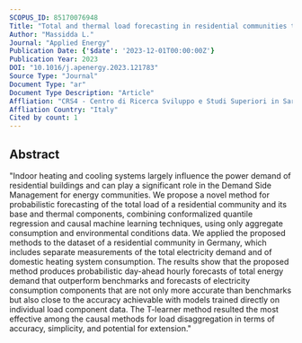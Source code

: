 ```yaml
---
SCOPUS_ID: 85170076948
Title: "Total and thermal load forecasting in residential communities through probabilistic methods and causal machine learning"
Author: "Massidda L."
Journal: "Applied Energy"
Publication Date: {'$date': '2023-12-01T00:00:00Z'}
Publication Year: 2023
DOI: "10.1016/j.apenergy.2023.121783"
Source Type: "Journal"
Document Type: "ar"
Document Type Description: "Article"
Affliation: "CRS4 - Centro di Ricerca Sviluppo e Studi Superiori in Sardegna"
Affliation Country: "Italy"
Cited by count: 1
---
```


## Abstract
"Indoor heating and cooling systems largely influence the power demand of residential buildings and can play a significant role in the Demand Side Management for energy communities. We propose a novel method for probabilistic forecasting of the total load of a residential community and its base and thermal components, combining conformalized quantile regression and causal machine learning techniques, using only aggregate consumption and environmental conditions data. We applied the proposed methods to the dataset of a residential community in Germany, which includes separate measurements of the total electricity demand and of domestic heating system consumption. The results show that the proposed method produces probabilistic day-ahead hourly forecasts of total energy demand that outperform benchmarks and forecasts of electricity consumption components that are not only more accurate than benchmarks but also close to the accuracy achievable with models trained directly on individual load component data. The T-learner method resulted the most effective among the causal methods for load disaggregation in terms of accuracy, simplicity, and potential for extension."
